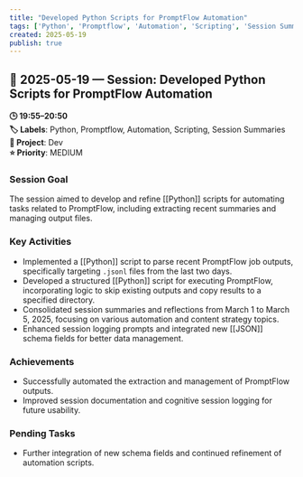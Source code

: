 ```yaml
---
title: "Developed Python Scripts for PromptFlow Automation"
tags: ['Python', 'Promptflow', 'Automation', 'Scripting', 'Session Summaries']
created: 2025-05-19
publish: true
---
```


## 📅 2025-05-19 — Session: Developed Python Scripts for PromptFlow Automation

**🕒 19:55–20:50**  
**🏷️ Labels**: Python, Promptflow, Automation, Scripting, Session Summaries  
**📂 Project**: Dev  
**⭐ Priority**: MEDIUM  


### Session Goal
The session aimed to develop and refine [[Python]] scripts for automating tasks related to PromptFlow, including extracting recent summaries and managing output files.

### Key Activities
- Implemented a [[Python]] script to parse recent PromptFlow job outputs, specifically targeting `.jsonl` files from the last two days.
- Developed a structured [[Python]] script for executing PromptFlow, incorporating logic to skip existing outputs and copy results to a specified directory.
- Consolidated session summaries and reflections from March 1 to March 5, 2025, focusing on various automation and content strategy topics.
- Enhanced session logging prompts and integrated new [[JSON]] schema fields for better data management.

### Achievements
- Successfully automated the extraction and management of PromptFlow outputs.
- Improved session documentation and cognitive session logging for future usability.

### Pending Tasks
- Further integration of new schema fields and continued refinement of automation scripts.
